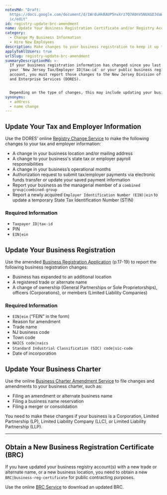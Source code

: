 ```yaml
---
notesMd: "Draft:
  https://docs.google.com/document/d/1WrduHkRAUP5nvXrz7Q7A0nV5NUXGDJdaWO423D2R7\
  ic/edit"
id: registry-update-brc-amendment
name: Update Your Business Registration Certificate and/or Registry Account
category:
  - Change My Business Information
  - Hire New Employees
description: Make changes to your business registration to keep it up to date.
applyToAllUsers: true
urlSlug: registry-update-brc-amendment
summaryDescriptionMd: >-
  If your business registration information has changed since you last updated
  your `New Jersey Tax/Employer ID|tax-id` or your public business registry
  account, you must report those changes to the New Jersey Division of Revenue
  and Enterprise Services (DORES).


  Depending on the type of changes, this may include updating your business charter or obtaining a new `Business Registration Certificate (BRC)|business-reg-certificate` .
synonyms:
  - address
  - name change
---
```


## Update Your Tax and Employer Information

Use the DORES’ online [Registry Change Service](https://www20.state.nj.us/TYTR_REGC/servlet/common/Login) to make the following changes to your tax and employer information:

- A change in your business location and/or mailing address
- A change to your business's state tax or employer payroll responsibilities
- A change in your business’s operational months
- Authorization request to submit tax/employer payments via electronic funds transfer or update your saved payment information
- Report your business as the managerial member of a `combined group|combined-group`
- Report a newly acquired `Employer Identification Number (EIN)|ein` to update a temporary State Tax Identification Number (STIN)

### Required Information

- `Taxpayer ID|tax-id`
- PIN
- `EIN|ein`

## Update Your Business Registration

Use the amended [Business Registration Application](https://www.nj.gov/treasury/revenue/pdf/2000.pdf) (p.17-19) to report the following business registration changes:

- Business has expanded to an additional location
- A registered trade or alternate name
- A change of ownership (General Partnerships or Sole Proprietorships), officers (Corporations), or members (Limited Liability Companies)

### Required Information

- `EIN|ein` (“FEIN” in the form)
- Reason for amendment
- Trade name
- NJ business code
- Town code
- `NAICS code|naics`
- `Standard Industrial Classification (SIC) code|sic-code`
- Date of incorporation

## Update Your Business Charter

Use the online [Business Charter Amendment Service](https://www.njportal.com/dor/businessamendments) to file changes and amendments to your business charter, such as:

- Filing an amendment or alternate business name
- Filing a business name reservation
- Filing a merger or consolidation

You need to make these changes if your business is a Corporation, Limited Partnership (LP), Limited Liability Company (LLC), or Limited Liability Partnership (LLP).

---

## Obtain a New Business Registration Certificate (BRC)

If you have updated your business registry account(s) with a new trade or alternate name, or a new business location, you need to obtain a new `BRC|business-reg-certificate` for public contracting purposes.

Use the online [BRC Service](https://www1.state.nj.us/TYTR_BRC/jsp/BRCLoginJsp.jsp) to download an updated BRC.
